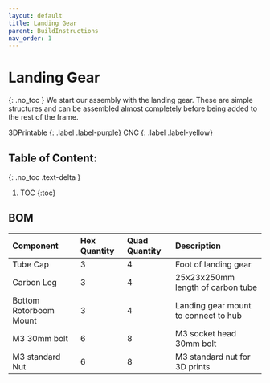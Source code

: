 ```yaml
---
layout: default
title: Landing Gear
parent: BuildInstructions
nav_order: 1
---
```


# Landing Gear
{: .no_toc }
We start our assembly with the landing gear. These are simple structures and can be assembled almost completely before being added to the rest of the frame.

3DPrintable {: .label .label-purple} CNC {: .label .label-yellow}

## Table of Content:
{: .no_toc .text-delta }

1. TOC
{:toc}

## BOM
| Component              | Hex Quantity | Quad Quantity | Description                          |
|:------------------------|:--------------|:---------------|:--------------------------------------|
| Tube Cap               | 3            | 4             | Foot of landing gear                 |
| Carbon Leg             | 3            | 4             | 25x23x250mm length of carbon tube    |
| Bottom Rotorboom Mount | 3            | 4             | Landing gear mount to connect to hub |
| M3 30mm bolt           | 6            | 8             | M3 socket head 30mm bolt             |
| M3 standard Nut        | 6            | 8             | M3 standard nut for 3D prints        |